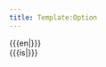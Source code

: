 ```yaml
---
title: Template:Option
---
```


<div class="option button" data-name="option" data-children="object"><div class="en" data-name="english">{{{en|}}}</div><div class="is" data-name="icelandic">{{{is|}}}</div></div>